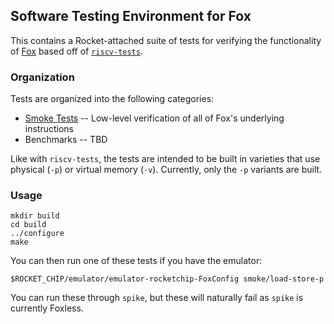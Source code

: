 ## Software Testing Environment for Fox
This contains a Rocket-attached suite of tests for verifying the functionality of [Fox](../fox) based off of [`riscv-tests`](https://github.com/riscv/riscv-tests).

### Organization
Tests are organized into the following categories:

* [Smoke Tests](smoke) -- Low-level verification of all of Fox's underlying instructions
* Benchmarks -- TBD

Like with `riscv-tests`, the tests are intended to be built in varieties that use physical (`-p`) or virtual memory (`-v`). Currently, only the `-p` variants are built.

### Usage

```
mkdir build
cd build
../configure
make
```

You can then run one of these tests if you have the emulator:

```
$ROCKET_CHIP/emulator/emulator-rocketchip-FoxConfig smoke/load-store-p
```

You can run these through `spike`, but these will naturally fail as `spike` is currently Foxless.
